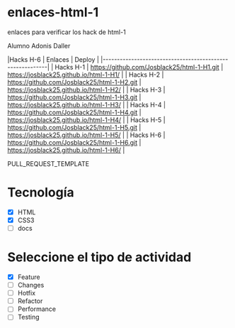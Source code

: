 # enlaces-html-1
enlaces para verificar los hack de html-1

Alumno Adonis Daller


|Hacks   H-6 |  Enlaces | Deploy |
|----------------------------------------------------------|
| Hacks   H-1 | https://github.com/Josblack25/html-1-H1.git | https://josblack25.github.io/html-1-H1/ |
| Hacks   H-2 | https://github.com/Josblack25/html-1-H2.git | https://josblack25.github.io/html-1-H2/ |
| Hacks   H-3 | https://github.com/Josblack25/html-1-H3.git | https://josblack25.github.io/html-1-H3/ |
| Hacks   H-4 | https://github.com/Josblack25/html-1-H4.git | https://josblack25.github.io/html-1-H4/ |
| Hacks   H-5 | https://github.com/Josblack25/html-1-H5.git | https://josblack25.github.io/html-1-H5/ |
| Hacks   H-6 | https://github.com/Josblack25/html-1-H6.git | https://josblack25.github.io/html-1-H6/ | 

PULL_REQUEST_TEMPLATE
# Tecnología
- [X] HTML
- [X] CSS3
- [ ] docs

# Seleccione el tipo de actividad
- [X] Feature
- [ ] Changes
- [ ] Hotfix
- [ ] Refactor
- [ ] Performance
- [ ] Testing
